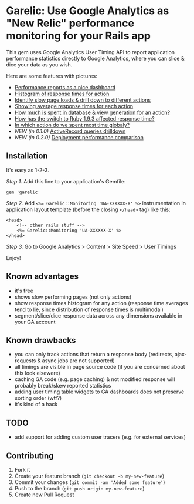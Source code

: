 # Garelic: Use Google Analytics as "New Relic" performance monitoring for your Rails app

This gem uses Google Analytics User Timing API to report application performance statistics directly to Google Analytics, where you can slice & dice your data as you wish.

Here are some features with pictures:

- [Performance reports as a nice dashboard](http://twitpic.com/b0gt4j/full)
- [Histogram of response times for action](http://twitpic.com/b0gv6e/full)
- [Identify slow page loads & drill down to different actions](http://twitpic.com/b0gump/full)
- [Showing average response times for each action](http://twitpic.com/b0gwkx/full)
- [How much is spent in database & view generation for an action?](http://twitpic.com/b0h062/full)
- [How has the switch to Ruby 1.9.3 affected response time?](http://twitpic.com/b11mxm/full)
- [In which action do we spent most time globaly?](http://twitpic.com/b15l7j/full)
- *NEW (in 0.1.0)* [ActiveRecord queries drilldown](http://twitpic.com/b2o26x/full)
- *NEW (in 0.2.0)* [Deployment performance comparison](http://twitpic.com/b8ai3l/full)


## Installation

It's easy as 1-2-3.

*Step 1.* Add this line to your application's Gemfile:

    gem 'garelic'

*Step 2.* Add `<%= Garelic::Monitoring 'UA-XXXXXX-X' %>` instrumentation in application layout template (before the closing `</head>` tag) like this:

    <head>
        <!-- other rails stuff -->
        <%= Garelic::Monitoring 'UA-XXXXXX-X' %>
    </head>

*Step 3.* Go to Google Analytics > Content > Site Speed > User Timings

Enjoy!

## Known advantages

- it's free
- shows slow performing pages (not only actions)
- show response times histogram for any action (response time averages tend to lie, since distribution of response times is multimodal)
- segment/slice/dice response data across any dimensions available in your GA account

## Known drawbacks

- you can only track actions that return a response body (redirects, ajax-requests & async jobs are not supported)
- all timings are visible in page source code (if you are concerned about this look elsewere)
- caching GA code (e.g. page caching) & not modified response will probably break/skew reported statistics
- adding user timing table widgets to GA dashboards does not preserve sorting order (wtf?)
- it's kind of a hack

## TODO

- add support for adding custom user tracers (e.g. for external services)

## Contributing

1. Fork it
2. Create your feature branch (`git checkout -b my-new-feature`)
3. Commit your changes (`git commit -am 'Added some feature'`)
4. Push to the branch (`git push origin my-new-feature`)
5. Create new Pull Request
